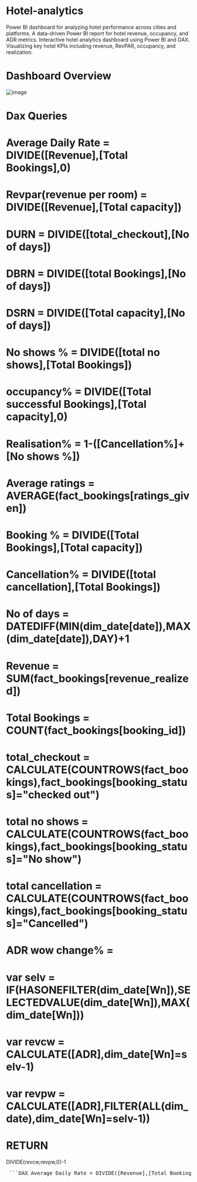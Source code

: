 # Hotel-analytics
Power BI dashboard for analyzing hotel performance across cities and platforms.  A data-driven Power BI report for hotel revenue, occupancy, and ADR metrics.  Interactive hotel analytics dashboard using Power BI and DAX.  Visualizing key hotel KPIs including revenue, RevPAR, occupancy, and realization.
# Dashboard Overview
![image](https://github.com/user-attachments/assets/2d681a6f-4b37-4815-b627-f0fd079c9dc1)
# Dax Queries
# Average Daily Rate = DIVIDE([Revenue],[Total Bookings],0)
# Revpar(revenue per room) = DIVIDE([Revenue],[Total capacity])
# DURN = DIVIDE([total_checkout],[No of days])
# DBRN = DIVIDE([total Bookings],[No of days])
# DSRN = DIVIDE([Total capacity],[No of days])
# No shows % = DIVIDE([total no shows],[Total Bookings])
# occupancy% = DIVIDE([Total successful Bookings],[Total capacity],0)
# Realisation% = 1-([Cancellation%]+[No shows %])
# Average ratings = AVERAGE(fact_bookings[ratings_given])
# Booking % = DIVIDE([Total Bookings],[Total capacity])
# Cancellation% = DIVIDE([total cancellation],[Total Bookings])
# No of days = DATEDIFF(MIN(dim_date[date]),MAX(dim_date[date]),DAY)+1
# Revenue = SUM(fact_bookings[revenue_realized])
# Total Bookings = COUNT(fact_bookings[booking_id])
# total_checkout = CALCULATE(COUNTROWS(fact_bookings),fact_bookings[booking_status]="checked out")
# total no shows = CALCULATE(COUNTROWS(fact_bookings),fact_bookings[booking_status]="No show")
# total cancellation = CALCULATE(COUNTROWS(fact_bookings),fact_bookings[booking_status]="Cancelled")
# ADR wow change% = 
# var selv = IF(HASONEFILTER(dim_date[Wn]),SELECTEDVALUE(dim_date[Wn]),MAX(dim_date[Wn]))
# var revcw = CALCULATE([ADR],dim_date[Wn]=selv-1)
# var revpw = CALCULATE([ADR],FILTER(ALL(dim_date),dim_date[Wn]=selv-1))
# RETURN
DIVIDE(revcw,revpw,0)-1
<pre> ```DAX Average Daily Rate = DIVIDE([Revenue],[Total Bookings],0) ``` ```DAX Revpar = DIVIDE([Revenue],[Total capacity]) ``` ```DAX DURN = DIVIDE([total_checkout],[No of days]) ``` </pre>
